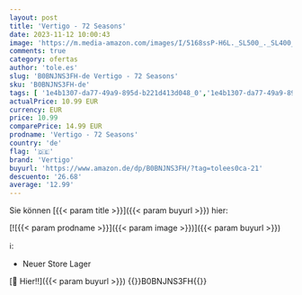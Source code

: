 ```yaml
---
layout: post
title: 'Vertigo - 72 Seasons'
date: 2023-11-12 10:00:43
image: 'https://m.media-amazon.com/images/I/5168ssP-H6L._SL500_._SL400_.jpg'
comments: true
category: ofertas
author: 'tole.es'
slug: 'B0BNJNS3FH-de Vertigo - 72 Seasons'
sku: 'B0BNJNS3FH-de'
tags: [ '1e4b1307-da77-49a9-895d-b221d413d048_0','1e4b1307-da77-49a9-895d-b221d413d048_7601','905a2af1-15b0-41e8-8d66-5164d18c431a_0','Arborist Merchandising Root','Artist Pages Filter Nodes','AutoRip','Custom Stores','Heavy Metal','Main Albums','Metal & Hardrock','Musik Kategorien','Musik-CDs & Vinyl','Pop','Regions','Regular Stores','Rock','Self Service','Shops','Special Features Stores','USA & Großbritannien','vertigo','🇩🇪', ]
actualPrice: 10.99 EUR
currency: EUR
price: 10.99
comparePrice: 14.99 EUR
prodname: 'Vertigo - 72 Seasons'
country: 'de'
flag: '🇩🇪'
brand: 'Vertigo'
buyurl: 'https://www.amazon.de/dp/B0BNJNS3FH/?tag=tolees0ca-21'
descuento: '26.68'
average: '12.99'
---
```


Sie können [{{< param title >}}]({{< param buyurl >}}) hier:

[![{{< param prodname >}}]({{< param image >}})]({{< param buyurl >}})

ℹ️:

- Neuer Store Lager

[🛒 Hier!!]({{< param buyurl >}})
{{<world>}}B0BNJNS3FH{{</world>}}
